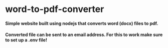 # word-to-pdf-converter
#### Simple website built using nodejs that converts word (docx) files to pdf.
#### Converted file can be sent to an email address. For this to work make sure to set up a .env file!
